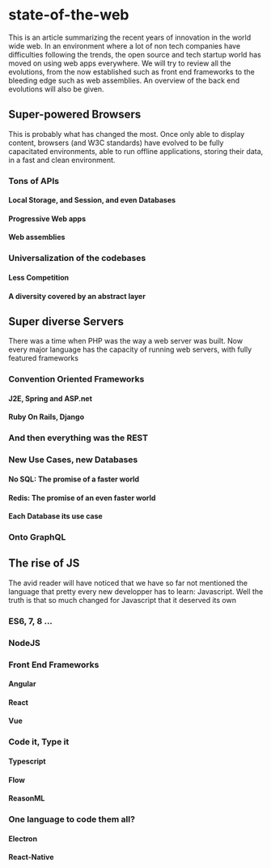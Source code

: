 # state-of-the-web

This is an article summarizing the recent years of innovation in the world wide web. In an environment where a lot of non tech companies have difficulties following the trends, the open source and tech startup world has moved on using web apps everywhere. We will try to review all the evolutions, from the now established such as front end frameworks to the bleeding edge such as web assemblies. An overview of the back end evolutions will also be given.

## Super-powered Browsers

This is probably what has changed the most. Once only able to display content, browsers (and W3C standards) have evolved to be fully capacitated environments, able to run offline applications, storing their data, in a fast and clean environment.

### Tons of APIs

#### Local Storage, and Session, and even Databases

#### Progressive Web apps

#### Web assemblies

### Universalization of the codebases

#### Less Competition

#### A diversity covered by an abstract layer

## Super diverse Servers

There was a time when PHP was the way a web server was built. Now every major language has the capacity of running web servers, with fully featured frameworks

### Convention Oriented Frameworks

#### J2E, Spring and ASP.net

#### Ruby On Rails, Django

### And then everything was the REST

### New Use Cases, new Databases

#### No SQL: The promise of a faster world

#### Redis: The promise of an even faster world

#### Each Database its use case

### Onto GraphQL

## The rise of JS

The avid reader will have noticed that we have so far not mentioned the language that pretty every new developper has to learn: Javascript. Well the truth is that so much changed for Javascript that it deserved its own 

### ES6, 7, 8 ...

### NodeJS

### Front End Frameworks

#### Angular

#### React

#### Vue

### Code it, Type it

#### Typescript

#### Flow

#### ReasonML

### One language to code them all?

#### Electron

#### React-Native




